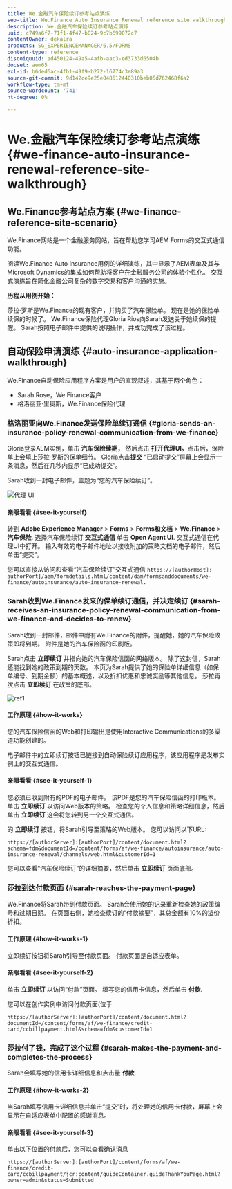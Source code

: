 ```yaml
---
title: We.金融汽车保险续订参考站点演练
seo-title: We.Finance Auto Insurance Renewal reference site walkthrough
description: We.金融汽车保险续订参考站点演练
uuid: c749a6f7-71f1-4f47-b824-9c7b699072c7
contentOwner: dekalra
products: SG_EXPERIENCEMANAGER/6.5/FORMS
content-type: reference
discoiquuid: ad450124-49a5-4afb-aac3-ed3733d6504b
docset: aem65
exl-id: b6ded6ac-4fb1-49f9-b272-16774c3e89a3
source-git-commit: 9d142ce9e25e048512440310beb05d762468f6a2
workflow-type: tm+mt
source-wordcount: '741'
ht-degree: 0%

---
```


# We.金融汽车保险续订参考站点演练{#we-finance-auto-insurance-renewal-reference-site-walkthrough}

## We.Finance参考站点方案  {#we-finance-reference-site-scenario}

We.Finance网站是一个金融服务网站，旨在帮助您学习AEM Forms的交互式通信功能。

阅读We.Finance Auto Insurance用例的详细演练，其中显示了AEM表单及其与Microsoft Dynamics的集成如何帮助将客户在金融服务公司的体验个性化。 交互式演练旨在简化金融公司复杂的数字交易和客户沟通的实施。

**历程从用例开始：**

莎拉·罗斯是We.Finance的现有客户，并购买了汽车保险单。 现在是她的保险单续保的时候了。 We.Finance保险代理Gloria Rios向Sarah发送关于她续保的提醒。 Sarah按照电子邮件中提供的说明操作，并成功完成了该过程。

## 自动保险申请演练 {#auto-insurance-application-walkthrough}

We.Finance自动保险应用程序方案是用户的直观叙述，其基于两个角色：

* Sarah Rose，We.Finance客户
* 格洛丽亚·里奥斯，We.Finance保险代理

### 格洛丽亚向We.Finance发送保险单续订通信 {#gloria-sends-an-insurance-policy-renewal-communication-from-we-finance}

Gloria登录AEM实例，单击 **汽车保险续期，** 然后点击 **打开代理UI。**&#x200B;点击后，保险单上会填上莎拉·罗斯的保单细节。 Gloria点击&#x200B;**提交** “已启动提交”屏幕上会显示一条消息，然后在几秒内显示“已成功提交”。

Sarah收到一封电子邮件，主题为“您的汽车保险续订”。

![代理 UI](assets/agent_ui_email_new.png)

#### 亲眼看看 {#see-it-yourself}

转到 **Adobe Experience Manager** > **Forms** > **Forms和文档** > **We.Finance** > **汽车保险**. 选择汽车保险续订 **交互式通信** 单击 **Open Agent UI**. 交互式通信在代理UI中打开。 输入有效的电子邮件地址以接收附加的策略文档的电子邮件，然后单击“提交”。

您可以直接从访问和查看“汽车保险续订”交互式通信 `https://[authorHost]: authorPort]/aem/formdetails.html/content/dam/formsanddocuments/we-finance/autoinsurance/auto-insurance-renewal.`

### Sarah收到We.Finance发来的保单续订通信，并决定续订 {#sarah-receives-an-insurance-policy-renewal-communication-from-we-finance-and-decides-to-renew}

Sarah收到一封邮件，邮件中附有We.Finance的附件，提醒她，她的汽车保险政策即将到期。 附件是她的汽车保险函的印刷版。

Sarah点击 **立即续订** 并指向她的汽车保险信函的网络版本。 除了这封信，Sarah还能找到她的政策到期的天数。 本页为Sarah提供了她的保险单详细信息（如保单编号、到期金额）的基本概述，以及折扣优惠和忠诚奖励等其他信息。 莎拉再次点击 **立即续订** 在政策的底部。

![ref1](assets/ref1.png)

#### 工作原理 {#how-it-works}

您的汽车保险信函的Web和打印输出是使用Interactive Communications的多渠道功能创建的。

电子邮件中的立即续订按钮已链接到自动保险续订应用程序，该应用程序是发布实例上的交互式通信。

#### 亲眼看看 {#see-it-yourself-1}

您必须已收到附有的PDF的电子邮件。 该PDF是您的汽车保险信函的打印版本。 单击 **立即续订** 以访问Web版本的策略。 检查您的个人信息和策略详细信息，然后单击 **立即续订** 这会将您转到另一个交互式通信。

的 **立即续订** 按钮，将Sarah引导至策略的Web版本。 您可以访问以下URL:

`https://[authorServer]:[authorPort]/content/document.html?schema=fdm&documentId=/content/forms/af/we-finance/autoinsurance/auto-insurance-renewal/channels/web.html&customerId=1`

您可以查看“汽车保险续订”的详细摘要，然后单击 **立即续订** 页面底部。

### 莎拉到达付款页面 {#sarah-reaches-the-payment-page}

We.Finance将Sarah带到付款页面。 Sarah会使用她的记录重新检查她的政策编号和过期日期。 在页面右侧，她检查续订的“付款摘要”，其总金额有10%的溢价折扣。

#### 工作原理 {#how-it-works-1}

立即续订按钮将Sarah引导至付款页面。 付款页面是自适应表单。

#### 亲眼看看 {#see-it-yourself-2}

单击 **立即续订** 以访问“付款”页面。 填写您的信用卡信息，然后单击 **付款**.

您可以在创作实例中访问付款页面(位于

`https://[authorServer]:[authorPort]/content/document.html?documentId=/content/forms/af/we-finance/credit-card/ccbillpayment.html&schema=fdm&customerId=1`

### 莎拉付了钱，完成了这个过程 {#sarah-makes-the-payment-and-completes-the-process}

Sarah会填写她的信用卡详细信息和点击量 **付款**.

#### 工作原理 {#how-it-works-2}

当Sarah填写信用卡详细信息并单击“提交”时，将处理她的信用卡付款，屏幕上会显示在自适应表单中配置的感谢消息。

#### 亲眼看看 {#see-it-yourself-3}

单击以下位置的付款后，您可以查看确认消息

`https://[authorServer]:[authorPort]/content/forms/af/we-finance/credit-card/ccbillpayment/jcr:content/guideContainer.guideThankYouPage.html?owner=admin&status=Submitted`
